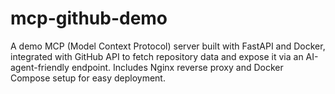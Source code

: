 # mcp-github-demo
A demo MCP (Model Context Protocol) server built with FastAPI and Docker, integrated with GitHub API to fetch repository data and expose it via an AI-agent-friendly endpoint. Includes Nginx reverse proxy and Docker Compose setup for easy deployment.
